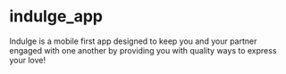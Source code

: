 # indulge_app
Indulge is a mobile first app designed to keep you and your partner engaged with one another by providing you with quality ways to express your love!
